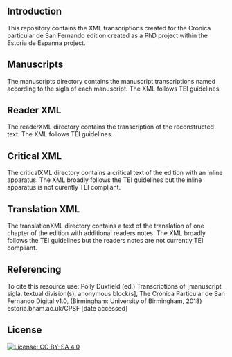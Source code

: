 Introduction
------
This repository contains the XML transcriptions created for the Crónica particular de San Fernando edition created as a
PhD project within the Estoria de Espanna project.

Manuscripts
-----
The manuscripts directory contains the manuscript transcriptions named according to the sigla of each manuscript. The XML follows TEI guidelines.

Reader XML
-----
The readerXML directory contains the transcription of the reconstructed text. The XML follows TEI guidelines.

Critical XML
-----
The criticalXML directory contains a critical text of the edition with an inline apparatus. The XML broadly follows the TEI guidelines but the inline apparatus is not curently TEI compliant.

Translation XML
-----
The translationXML directory contains a text of the translation of one chapter of the edition with additional readers notes. The XML broadly follows the TEI guidelines but the readers notes are not currently TEI compliant.


Referencing
----

To cite this resource use:
Polly Duxfield (ed.) Transcriptions of [manuscript sigla, textual division(s), anonymous block(s], The Crónica Particular de San Fernando Digital v1.0, (Birmingham: University of Birmingham, 2018) estoria.bham.ac.uk/CPSF [date accessed]

License
-----

[![License: CC BY-SA 4.0](https://img.shields.io/badge/License-CC%20BY--SA%204.0-lightgrey.svg)](https://creativecommons.org/licenses/by-sa/4.0/)
